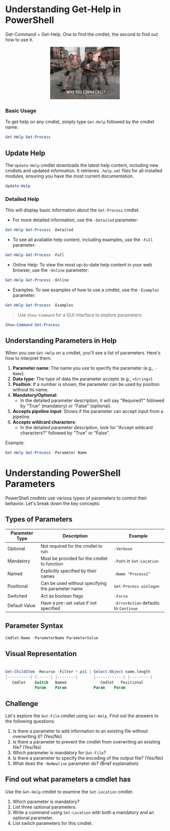 # Understanding Get-Help in PowerShell


Get-Command + Get-Help. One to find the cmdlet, the second to find out how to use it.

<p align="center">
  <img src="https://raw.githubusercontent.com/kokopepe/powershellcreatingtime/main/part1/Get-Help/images/helpmeme.gif" alt="Get-Help in action">
</p>



### Basic Usage

To get help on any cmdlet, simply type `Get-Help` followed by the cmdlet name:

````powershell
Get-Help Get-Process
````
## Update Help

The `Update-Help` cmdlet downloads the latest help content, including new cmdlets and updated information. It retrieves `.help.xml` files for all installed modules, ensuring you have the most current documentation.
```` powershell
Update-Help
````

### Detailed Help

This will display basic information about the `Get-Process` cmdlet.

- For more detailed information, use the `-Detailed` parameter:
```` powershell
Get-Help Get-Process -Detailed
````

- To see all available help content, including examples, use the `-Full` parameter:
```` powershell
Get-Help Get-Process -Full
````

- Online Help: To view the most up-to-date help content in your web browser, use the `-Online` parameter:
```` powershell
Get-Help Get-Process -Online
````

- Examples: To see examples of how to use a cmdlet, use the `-Examples` parameter:

```` powershell
Get-Help Get-Process -Examples
````

> Use `Show-Command` for a GUI interface to explore parameters:
   ```powershell
   Show-Command Get-Process
   ```



## Understanding Parameters in Help

When you use `Get-Help` on a cmdlet, you'll see a list of parameters. Here's how to interpret them:

1. **Parameter name**: The name you use to specify the parameter (e.g., `-Name`).
2. **Data type**: The type of data the parameter accepts (e.g., `<String>`).
3. **Position**: If a number is shown, the parameter can be used by position without its name.
4. **Mandatory/Optional**: 
   - In the detailed parameter description, it will say "Required?" followed by "True" (mandatory) or "False" (optional).
5. **Accepts pipeline input**: Shows if the parameter can accept input from a pipeline.
6. **Accepts wildcard characters**: 
   - In the detailed parameter description, look for "Accept wildcard characters?" followed by "True" or "False".

Example:
```powershell
Get-Help Get-Process -Parameter Name
```



# Understanding PowerShell Parameters

PowerShell cmdlets use various types of parameters to control their behavior. Let's break down the key concepts:

## Types of Parameters

| Parameter Type | Description | Example |
|----------------|-------------|---------|
| Optional | Not required for the cmdlet to run | `-Verbose` |
| Mandatory | Must be provided for the cmdlet to function | `-Path` in `Set-Location` |
| Named | Explicitly specified by their names | `-Name "Process1"` |
| Positional | Can be used without specifying the parameter name | `Get-Process winlogon` |
| Switched | Act as boolean flags | `-Force` |
| Default Value | Have a pre-set value if not specified | `-ErrorAction` defaults to `Continue` |

## Parameter Syntax



```powershell
Cmdlet-Name -ParameterName ParameterValue
```

## Visual Representation

```powershell

Get-ChildItem -Recurse -Filter *.ps1 | Select-Object name,length
|----------| |------| |--------|       |------------| |---------|
   Cmdlet    Switch   Named               Cmdlet   Positional
             Param    Param            Param    Param
```




## Challenge 

Let's explore the `Out-File` cmdlet using `Get-Help`. 
Find out the answers to the following questions:

1. Is there a parameter to add information to an existing file without overwriting it? (Yes/No)
2. Is there a parameter to prevent the cmdlet from overwriting an existing file? (Yes/No)
3. Which parameter is mandatory for `Out-File`?
4. Is there a parameter to specify the encoding of the output file? (Yes/No)
5. What does the `-NoNewline` parameter do? (Brief explanation)

## Find out what parameters a cmdlet has

Use the `Get-Help` cmdlet to examine the `Set-Location` cmdlet. 

1. Which parameter is mandatory?
2. List three optional parameters.
3. Write a command using `Set-Location` with both a mandatory and an optional parameter.
4. List  switch parameters for this cmdlet.